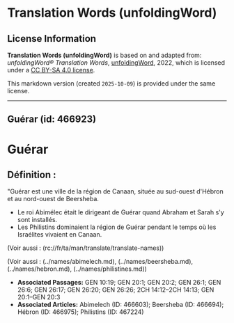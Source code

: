 # Translation Words (unfoldingWord)

## License Information

**Translation Words (unfoldingWord)** is based on and adapted from: _unfoldingWord® Translation Words_, [unfoldingWord](https://unfoldingword.org/utw), 2022, which is licensed under a [CC BY-SA 4.0 license](https://creativecommons.org/licenses/by-sa/4.0/legalcode.en).

This markdown version (created `2025-10-09`) is provided under the same license.



--------------------------------

## Guérar (id: 466923)

Guérar
======

Définition :
------------

"Guérar est une ville de la région de Canaan, située au sud\-ouest d'Hébron et au nord\-ouest de Beersheba.

* Le roi Abimélec était le dirigeant de Guérar quand Abraham et Sarah s'y sont installés.
* Les Philistins dominaient la région de Guérar pendant le temps où les Israélites vivaient en Canaan.

(Voir aussi : (rc://fr/ta/man/translate/translate\-names))

(Voir aussi : (../names/abimelech.md), (../names/beersheba.md), (../names/hebron.md), (../names/philistines.md))

* **Associated Passages:** GEN 10:19; GEN 20:1; GEN 20:2; GEN 26:1; GEN 26:6; GEN 26:17; GEN 26:20; GEN 26:26; 2CH 14:12–2CH 14:13; GEN 20:1–GEN 20:3
* **Associated Articles:** Abimelech (ID: 466603); Beersheba (ID: 466694); Hébron (ID: 466975); Philistins (ID: 467224)


